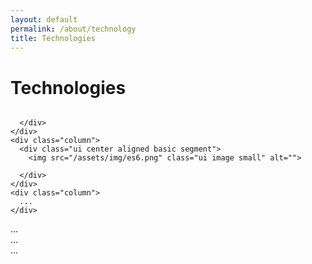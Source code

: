 ```yaml
---
layout: default
permalink: /about/technology
title: Technologies
---
```


# Technologies

<div class="ui internally celled equal width grid">
  <div class="row">
    <div class="column">
      <div class="ui center aligned basic centered segment">
        <img src="/assets/img/javascript.png" class="ui image small" alt="">

      </div>
    </div>
    <div class="column">
      <div class="ui center aligned basic segment">
        <img src="/assets/img/es6.png" class="ui image small" alt="">

      </div>
    </div>
    <div class="column">
      ...
    </div>

  </div>

  <div class="row">
    <div class="column">
      ...
    </div>
    <div class="column">
      ...
    </div>
    <div class="column">
      ...
    </div>
  </div>

</div>
